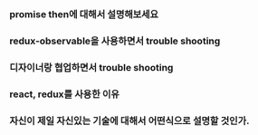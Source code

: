 ### promise then에 대해서 설명해보세요

### redux-observable을 사용하면서 trouble shooting

### 디자이너랑 협업하면서 trouble shooting

### react, redux를 사용한 이유

### 자신이 제일 자신있는 기술에 대해서 어떤식으로 설명할 것인가.